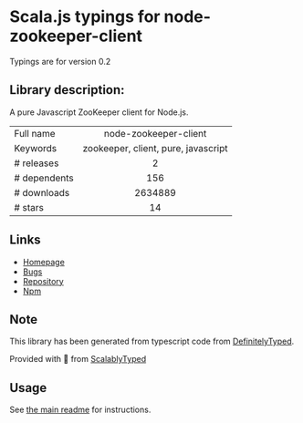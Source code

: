 
# Scala.js typings for node-zookeeper-client

Typings are for version 0.2

## Library description:
A pure Javascript ZooKeeper client for Node.js.

|                    |                 |
| ------------------ | :-------------: |
| Full name          | node-zookeeper-client |
| Keywords           | zookeeper, client, pure, javascript |
| # releases         | 2 |
| # dependents       | 156 |
| # downloads        | 2634889 |
| # stars            | 14 |

## Links
- [Homepage](https://github.com/alexguan/node-zookeeper-client#readme)
- [Bugs](https://github.com/alexguan/node-zookeeper-client/issues)
- [Repository](https://github.com/alexguan/node-zookeeper-client)
- [Npm](https://www.npmjs.com/package/node-zookeeper-client)
    


## Note
This library has been generated from typescript code from [DefinitelyTyped](https://definitelytyped.org).

Provided with :purple_heart: from [ScalablyTyped](https://github.com/oyvindberg/ScalablyTyped)

## Usage
See [the main readme](../../readme.md) for instructions.


